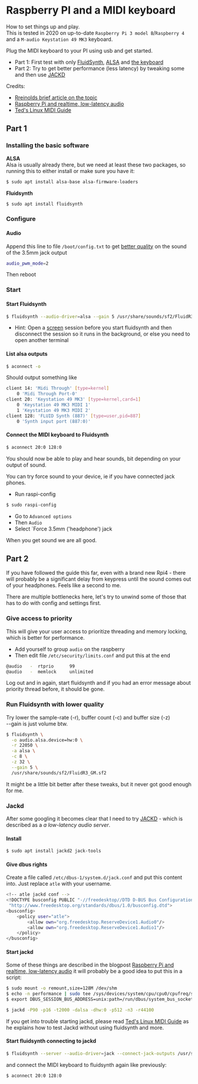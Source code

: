 # Raspberry PI and a MIDI keyboard

How to set things up and play.  
This is tested in 2020 on up-to-date `Raspberry Pi 3 model B`/`Raspberry 4` and a `M-audio Keystation 49 MK3` keyboard.

Plug the MIDI keyboard to your PI using usb and get started.

-   Part 1: First test with only [FluidSynth](https://github.com/FluidSynth/fluidsynth), [ALSA](https://alsa-project.org/wiki/Main_Page) and [the keyboard](https://www.m-audio.com/keystation-49-mk3)
-   Part 2: Try to get better performance (less latency) by tweaking some and then use [JACKD](https://jackaudio.org/)

Credits:

-   [Rreinolds brief article on the topic](https://medium.com/@rreinold/how-to-use-a-raspberry-pi-3-to-turn-midi-piano-to-into-stand-alone-powered-piano-4aeb79e309ce)
-   [Raspberry Pi and realtime, low-latency audio](https://wiki.linuxaudio.org/wiki/raspberrypi)
-   [Ted's Linux MIDI Guide](http://tedfelix.com/linux/linux-midi.html)

## Part 1

### Installing the basic software

**ALSA**  
Alsa is usually already there, but we need at least these two packages, so running this to either install or make sure you have it:

```sh
$ sudo apt install alsa-base alsa-firmware-loaders
```

**Fluidsynth**

```sh
$ sudo apt install fluidsynth
```

### Configure

#### Audio

Append this line to file `/boot/config.txt` to get [better quality](https://www.raspberrypi.org/forums/viewtopic.php?f=29&t=136445) on the sound of the 3.5mm jack output

```bash
audio_pwm_mode=2
```

Then reboot

### Start

#### Start Fluidsynth

```sh
$ fluidsynth --audio-driver=alsa --gain 5 /usr/share/sounds/sf2/FluidR3_GM.sf2
```

-   Hint: Open a [screen](https://linux.die.net/man/1/screen) session before you start fluidsynth and then disconnect the session so it runs in the background, or else you need to open another terminal

#### List alsa outputs

```sh
$ aconnect -o
```

Should output something like

```bash
client 14: 'Midi Through' [type=kernel]
    0 'Midi Through Port-0'
client 20: 'Keystation 49 MK3' [type=kernel,card=1]
    0 'Keystation 49 MK3 MIDI 1'
    1 'Keystation 49 MK3 MIDI 2'
client 128: 'FLUID Synth (887)' [type=user,pid=887]
    0 'Synth input port (887:0)'
```

#### Connect the MIDI keyboard to Fluidsynth

```sh
$ aconnect 20:0 128:0
```

You should now be able to play and hear sounds, bit depending on your output of sound.

You can try force sound to your device, ie if you have connected jack phones.

-   Run raspi-config

```sh
$ sudo raspi-config
```

-   Go to `Advanced options`
-   Then `Audio`
-   Select `Force 3.5mm ('headphone') jack

When you get sound we are all good.

## Part 2

If you have followed the guide this far, even with a brand new Rpi4 - there will probably be a significant delay from keypress until the sound comes out of your headphones. Feels like a second to me.

There are multiple bottlenecks here, let's try to unwind some of those that has to do with config and settings first.

### Give access to priority

This will give your user access to prioritize threading and memory locking, which is better for performance.

-   Add yourself to group `audio` on the raspberry
-   Then edit file `/etc/security/limits.conf` and put this at the end

```bash
@audio   -  rtprio      99
@audio   -  memlock     unlimited
```

Log out and in again, start fluidsynth and if you had an error message about priority thread before, it should be gone.

### Run Fluidsynth with lower quality

Try lower the sample-rate (-r), buffer count (-c) and buffer size (-z)  
--gain is just volume btw.

```sh
$ fluidsynth \
  -o audio.alsa.device=hw:0 \
  -r 22050 \
  -a alsa \
  -c 8 \
  -z 32 \
  --gain 5 \
  /usr/share/sounds/sf2/FluidR3_GM.sf2
```

It might be a little bit better after these tweaks, but it never got good enough for me.

### Jackd

After some googling it becomes clear that I need to try [JACKD](https://linux.die.net/man/1/jackd) - which is described as a _a low-latency audio server_.

#### Install

```sh
$ sudo apt install jackd2 jack-tools
```

#### Give dbus rights

Create a file called `/etc/dbus-1/system.d/jack.conf` and put this content into. Just replace `atle` with your username.

```bash
<!-- atle jackd conf -->
<!DOCTYPE busconfig PUBLIC "-//freedesktop//DTD D-BUS Bus Configuration 1.0//EN"
 "http://www.freedesktop.org/standards/dbus/1.0/busconfig.dtd">
<busconfig>
    <policy user="atle">
        <allow own="org.freedesktop.ReserveDevice1.Audio0"/>
        <allow own="org.freedesktop.ReserveDevice1.Audio1"/>
    </policy>
</busconfig>
```

#### Start jackd

Some of these things are described in the blogpost [Raspberry Pi and realtime, low-latency audio](https://wiki.linuxaudio.org/wiki/raspberrypi)
it will probably be a good idea to put this in a script:

```sh
$ sudo mount -o remount,size=128M /dev/shm
$ echo -n performance | sudo tee /sys/devices/system/cpu/cpu0/cpufreq/scaling_governor
$ export DBUS_SESSION_BUS_ADDRESS=unix:path=/run/dbus/system_bus_socket

$ jackd -P90 -p16 -t2000 -dalsa -dhw:0 -p512 -n3 -r44100
```

If you get into trouble starting jackd, please read [Ted's Linux MIDI Guide](http://tedfelix.com/linux/linux-midi.html) as he explains how to test Jackd without using fluidsynth and more.

#### Start fluidsynth connecting to jackd

```sh
$ fluidsynth --server --audio-driver=jack --connect-jack-outputs /usr/share/sounds/sf2/FluidR3_GM.sf2
```

and connect the MIDI keyboard to fluidsynth again like previously:

```sh
$ aconnect 20:0 128:0
```
